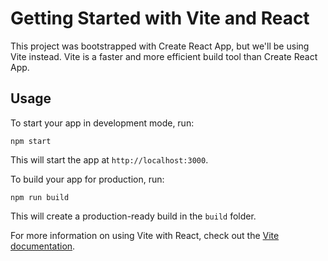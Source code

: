 # Getting Started with Vite and React

This project was bootstrapped with Create React App, but we'll be using Vite instead. Vite is a faster and more efficient build tool than Create React App.

## Usage

To start your app in development mode, run:

```
npm start
```

This will start the app at `http://localhost:3000`.

To build your app for production, run:

```
npm run build
```

This will create a production-ready build in the `build` folder.

For more information on using Vite with React, check out the [Vite documentation](https://vitejs.dev/guide/features.html#react).
